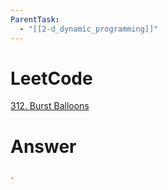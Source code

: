 ```yaml
---
ParentTask:
  - "[[2-d_dynamic_programming]]"
---
```


# LeetCode
[312. Burst Balloons](https://leetcode.com/problems/burst-balloons/)

# Answer
```Cpp

` 